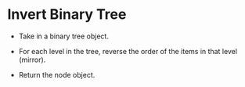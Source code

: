 # Invert Binary Tree

* Take in a binary tree object.

* For each level in the tree, reverse the order of the items in that level (mirror).

* Return the node object.
